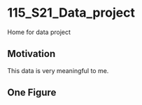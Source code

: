 # 115_S21_Data_project

Home for data project


## Motivation
This data is very meaningful to me. 

## One Figure

<img src=" ">
